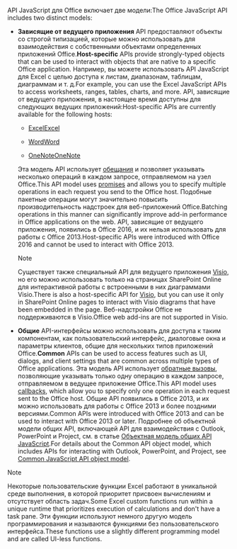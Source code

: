 <span data-ttu-id="0d946-101">API JavaScript для Office включает две модели:</span><span class="sxs-lookup"><span data-stu-id="0d946-101">The Office JavaScript API includes two distinct models:</span></span>

- <span data-ttu-id="0d946-102">**Зависящие от ведущего приложения** API предоставляют объекты со строгой типизацией, которые можно использовать для взаимодействия с собственными объектами определенных приложений Office.</span><span class="sxs-lookup"><span data-stu-id="0d946-102">**Host-specific** APIs provide strongly-typed objects that can be used to interact with objects that are native to a specific Office application.</span></span> <span data-ttu-id="0d946-103">Например, вы можете использовать API JavaScript для Excel с целью доступа к листам, диапазонам, таблицам, диаграммам и т. д.</span><span class="sxs-lookup"><span data-stu-id="0d946-103">For example, you can use the Excel JavaScript APIs to access worksheets, ranges, tables, charts, and more.</span></span> <span data-ttu-id="0d946-104">API, зависящие от ведущего приложения, в настоящее время доступны для следующих ведущих приложений:</span><span class="sxs-lookup"><span data-stu-id="0d946-104">Host-specific APIs are currently available for the following hosts:</span></span>

    - [<span data-ttu-id="0d946-105">Excel</span><span class="sxs-lookup"><span data-stu-id="0d946-105">Excel</span></span>](../reference/overview/excel-add-ins-reference-overview.md)

    - [<span data-ttu-id="0d946-106">Word</span><span class="sxs-lookup"><span data-stu-id="0d946-106">Word</span></span>](../reference/overview/word-add-ins-reference-overview.md)

    - [<span data-ttu-id="0d946-107">OneNote</span><span class="sxs-lookup"><span data-stu-id="0d946-107">OneNote</span></span>](../reference/overview/onenote-add-ins-javascript-reference.md)

    <span data-ttu-id="0d946-108">Эта модель API использует [обещания](https://developer.mozilla.org/docs/Web/JavaScript/Reference/Global_Objects/Promise) и позволяет указывать несколько операций в каждом запросе, отправляемом на узел Office.</span><span class="sxs-lookup"><span data-stu-id="0d946-108">This API model uses [promises](https://developer.mozilla.org/docs/Web/JavaScript/Reference/Global_Objects/Promise) and allows you to specify multiple operations in each request you send to the Office host.</span></span> <span data-ttu-id="0d946-109">Подобные пакетные операции могут значительно повысить производительность надстроек для веб-приложений Office.</span><span class="sxs-lookup"><span data-stu-id="0d946-109">Batching operations in this manner can significantly improve add-in performance in Office applications on the web.</span></span> <span data-ttu-id="0d946-110">API, зависящие от ведущего приложения, появились в Office 2016, и их нельзя использовать для работы с Office 2013.</span><span class="sxs-lookup"><span data-stu-id="0d946-110">Host-specific APIs were introduced with Office 2016 and cannot be used to interact with Office 2013.</span></span>

    > [!NOTE]
    > <span data-ttu-id="0d946-111">Существует также специальный API для ведущего приложения [Visio](../reference/overview/visio-javascript-reference-overview.md), но его можно использовать только на страницах SharePoint Online для интерактивной работы с встроенными в них диаграммами Visio.</span><span class="sxs-lookup"><span data-stu-id="0d946-111">There is also a host-specific API for [Visio](../reference/overview/visio-javascript-reference-overview.md), but you can use it only in SharePoint Online pages to interact with Visio diagrams that have been embedded in the page.</span></span> <span data-ttu-id="0d946-112">Веб-надстройки Office не поддерживаются в Visio.</span><span class="sxs-lookup"><span data-stu-id="0d946-112">Office web add-ins are not supported in Visio.</span></span>

- <span data-ttu-id="0d946-113">**Общие** API-интерфейсы можно использовать для доступа к таким компонентам, как пользовательский интерфейс, диалоговые окна и параметры клиентов, общие для нескольких типов приложений Office.</span><span class="sxs-lookup"><span data-stu-id="0d946-113">**Common** APIs can be used to access features such as UI, dialogs, and client settings that are common across multiple types of Office applications.</span></span> <span data-ttu-id="0d946-114">Эта модель API использует [обратные вызовы](https://developer.mozilla.org/docs/Glossary/Callback_function), позволяющие указывать только одну операцию в каждом запросе, отправляемом в ведущее приложение Office.</span><span class="sxs-lookup"><span data-stu-id="0d946-114">This API model uses [callbacks](https://developer.mozilla.org/docs/Glossary/Callback_function), which allow you to specify only one operation in each request sent to the Office host.</span></span> <span data-ttu-id="0d946-115">Общие API появились в Office 2013, и их можно использовать для работы с Office 2013 и более поздними версиями.</span><span class="sxs-lookup"><span data-stu-id="0d946-115">Common APIs were introduced with Office 2013 and can be used to interact with Office 2013 or later.</span></span> <span data-ttu-id="0d946-116">Подробнее об объектной модели общих API, включающей API для взаимодействия с Outlook, PowerPoint и Project, см. в статье [Объектная модель общих API JavaScript](../develop/office-javascript-api-object-model.md).</span><span class="sxs-lookup"><span data-stu-id="0d946-116">For details about the Common API object model, which includes APIs for interacting with Outlook, PowerPoint, and Project, see [Common JavaScript API object model](../develop/office-javascript-api-object-model.md).</span></span>

> [!NOTE]
> <span data-ttu-id="0d946-117">Некоторые пользовательские функции Excel работают в уникальной среде выполнения, в которой приоритет присвоен вычислениям и отсутствует область задач.</span><span class="sxs-lookup"><span data-stu-id="0d946-117">Some Excel custom functions run within a unique runtime that prioritizes execution of calculations and don't have a task pane.</span></span> <span data-ttu-id="0d946-118">Эти функции используют немного другую модель программирования и называются функциями без пользовательского интерфейса.</span><span class="sxs-lookup"><span data-stu-id="0d946-118">These functions use a slightly different programming model and are called UI-less functions.</span></span>
